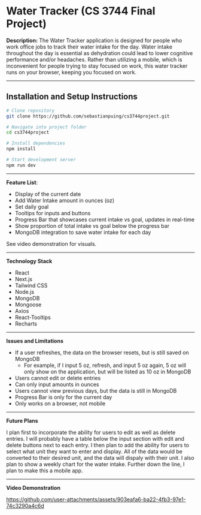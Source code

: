 # Water Tracker (CS 3744 Final Project)

**Description:** The Water Tracker application is designed for people who work office jobs to track their water intake for the day. Water intake throughout the day is essential as dehydration could lead to lower cognitive performance and/or headaches. Rather than utilizing a mobile, which is inconvenient for people trying to stay focused on work, this water tracker runs on your browser, keeping you focused on work.

---

## Installation and Setup Instructions 
```bash
# Clone repository
git clone https://github.com/sebastianpuing/cs3744project.git

# Navigate into project folder
cd cs3744project

# Install dependencies
npm install

# Start development server
npm run dev
```
---

**Feature List**:
* Display of the current date
* Add Water Intake amount in ounces (oz)
* Set daily goal
* Tooltips for inputs and buttons
* Progress Bar that showcases current intake vs goal, updates in real-time
* Show proportion of total intake vs goal below the progress bar
* MongoDB integration to save water intake for each day

See video demonstration for visuals.

---

**Technology Stack**
* React
* Next.js
* Tailwind CSS
* Node.js
* MongoDB
* Mongoose
* Axios
* React-Tooltips
* Recharts

--- 

**Issues and Limitations**
* If a user refreshes, the data on the browser resets, but is still saved on MongoDB
  * For example, if I input 5 oz, refresh, and input 5 oz again, 5 oz will only show on the application, but will be listed as 10 oz in MongoDB
* Users cannot edit or delete entries
* Can only input amounts in ounces 
* Users cannot view previous days, but the data is still in MongoDB
* Progress Bar is only for the current day
* Only works on a browser, not mobile

--- 

**Future Plans**

  I plan first to incorporate the ability for users to edit as well as delete entries. I will probably have a table below the input section with edit and delete buttons next to each entry. I then plan to add the ability for users to select what unit they want to enter and display. All of the data would be converted to their desired unit, and the data will dispaly with their unit. I also plan to show a weekly chart for the water intake. Further down the line, I plan to make this a mobile app.

---

**Video Demonstration**

https://github.com/user-attachments/assets/903eafa6-ba22-4fb3-97e1-74c3290a4c6d


  



